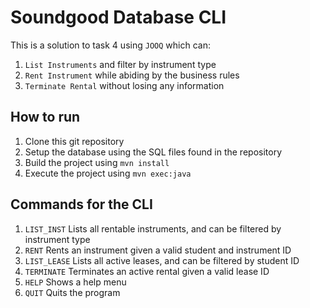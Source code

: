 # Soundgood Database CLI
This is a solution to task 4 using `JOOQ` which can:
1. `List Instruments` and filter by instrument type
1. `Rent Instrument` while abiding by the business rules
1. `Terminate Rental` without losing any information

## How to run
1. Clone this git repository
1. Setup the database using the SQL files found in the repository
1. Build the project using `mvn install`
1. Execute the project using `mvn exec:java`

## Commands for the CLI
1. `LIST_INST` Lists all rentable instruments, and can be filtered by instrument type
1. `RENT` Rents an instrument given a valid student and instrument ID
1. `LIST_LEASE` Lists all active leases, and can be filtered by student ID
1. `TERMINATE` Terminates an active rental given a valid lease ID
1. `HELP` Shows a help menu
1. `QUIT` Quits the program
